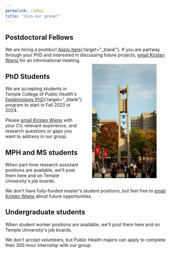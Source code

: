 ```yaml
---
permalink: /jobs/
title: "Join our group!"
---
```


## Postdoctoral Fellows 
We are hiring a postdoc! [Apply here](../assets/documents/Postdoc_IDEpi_Temple_2023.pdf){:target="_blank"}. If you are partway through your PhD and interested in discussing future projects, [email Kirsten Wiens](mailto:kirsten.wiens@temple.edu) for an informational meeting.
<img src="/assets/images/bell_tower.jpg" width="40%" align="right" hspace="30" vspace="20" alt="Photo of campus including the Bell Tower at Temple University">
## PhD Students
We are accepting students in Temple College of Public Health's [Epidemiology PhD](https://www.temple.edu/academics/degree-programs/epidemiology-phd-hp-epid-phd){:target="_blank"} program to start in Fall 2023 or 2024. 

Please [email Kirsten Wiens](mailto:kirsten.wiens@temple.edu) with your CV, relevant experience, and research questions or gaps you want to address in our group.

## MPH and MS students
When part-time research assistant positions are available, we'll post them here and on Temple University's job boards. 

We don't have fully-funded master's student positions, but feel free to [email Kirsten Wiens](mailto:kirsten.wiens@temple.edu) about future opportunities. 

## Undergraduate students 
When student worker positions are available, we'll post them here and on Temple University's job boards. 

We don't accept volunteers, but Public Health majors can apply to complete their 300-hour internship with our group.

